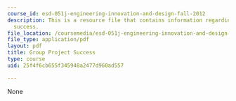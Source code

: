 ```yaml
---
course_id: esd-051j-engineering-innovation-and-design-fall-2012
description: This is a resource file that contains information regarding group project
  success.
file_location: /coursemedia/esd-051j-engineering-innovation-and-design-fall-2012/25f4f6cb655f345948a2477d960ad557_MITESD_051JF12_Lec15PrTeam.pdf
file_type: application/pdf
layout: pdf
title: Group Project Success
type: course
uid: 25f4f6cb655f345948a2477d960ad557

---
```

None